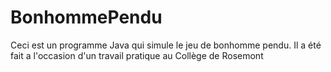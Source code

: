 # BonhommePendu
Ceci est un programme Java qui simule le jeu de bonhomme pendu. Il a été fait a l'occasion d'un travail pratique au Collège de Rosemont
